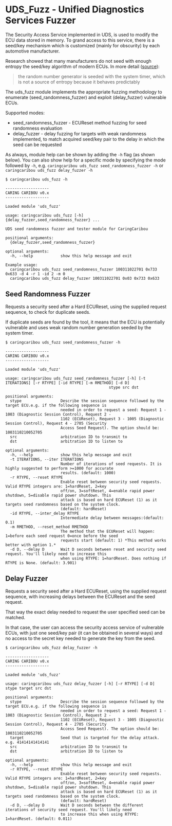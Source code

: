 # UDS_Fuzz - Unified Diagnostics Services Fuzzer
The Security Access Service implemented in UDS, is used to modify the ECU data stored in memory. To grand access to this service, there is a seed/key mechanism which is customized (mainly for obscurity) by each automotive manufacturer.

Research showed that many manufacturers do not seed with enough entropy the seed/key algorithm of modern ECUs. In more detail ([source](https://www.reddit.com/r/CarHacking/comments/m044jp/simos18_supplier_bootloader_sboot_exploit_reading/)):

> the random number generator is seeded with the system timer, which is not a source of entropy because it behaves predictably

The uds_fuzz module implements the appropriate fuzzing methodology to enumerate (seed_randomness_fuzzer) and exploit (delay_fuzzer) vulnerable ECUs.

Supported modes:
* seed_randomness_fuzzer - ECUReset method fuzzing for seed randomness evaluation
* delay_fuzzer - delay fuzzing for targets with weak randomness implemented, to match acquired seed/key pair to the delay in which the seed can be requested

As always, module help can be shown by adding the `-h` flag (as shown below). You can also show help for a specific mode by specifying the mode followed by `-h`, e.g. `caringcaribou uds_fuzz seed_randomness_fuzzer -h` or `caringcaribou uds_fuzz delay_fuzzer -h`

```
$ caringcaribou uds_fuzz -h

-------------------
CARING CARIBOU v0.x
-------------------

Loaded module 'uds_fuzz'

usage: caringcaribou uds_fuzz [-h] {delay_fuzzer,seed_randomness_fuzzer} ...

UDS seed randomness fuzzer and tester module for CaringCaribou

positional arguments:
  {delay_fuzzer,seed_randomness_fuzzer}

optional arguments:
  -h, --help            show this help message and exit

Example usage:
  caringcaribou uds_fuzz seed_randomness_fuzzer 100311022701 0x733 0x633 -d 4 -r 1 -id 2 -m 0
  caringcaribou uds_fuzz delay_fuzzer 100311022701 0x03 0x733 0x633
```

## Seed Randomness Fuzzer
Requests a security seed after a Hard ECUReset, using the supplied request sequence, to check for duplicate seeds. 

If duplicate seeds are found by the tool, it means that the ECU is potentially vulnerable and uses weak random number generation seeded by the system timer.

```
$ caringcaribou uds_fuzz seed_randomness_fuzzer -h

-------------------
CARING CARIBOU v0.x
-------------------

Loaded module 'uds_fuzz'

usage: caringcaribou uds_fuzz seed_randomness_fuzzer [-h] [-t ITERATIONS] [-r RTYPE] [-id RTYPE] [-m RMETHOD] [-d D]
                                             stype src dst

positional arguments:
  stype                 Describe the session sequence followed by the target ECU.e.g. if the following sequence is
                        needed in order to request a seed: Request 1 - 1003 (Diagnostic Session Control), Request 2 -
                        1102 (ECUReset), Request 3 - 1005 (Diagnostic Session Control), Request 4 - 2705 (Security
                        Access Seed Request). The option should be: 1003110210052705
  src                   arbitration ID to transmit to
  dst                   arbitration ID to listen to

optional arguments:
  -h, --help            show this help message and exit
  -t ITERATIONS, --iter ITERATIONS
                        Number of iterations of seed requests. It is highly suggested to perform >=1000 for accurate
                        results. (default: 1000)
  -r RTYPE, --reset RTYPE
                        Enable reset between security seed requests. Valid RTYPE integers are: 1=hardReset, 2=key
                        off/on, 3=softReset, 4=enable rapid power shutdown, 5=disable rapid power shutdown. This
                        attack is based on hard ECUReset (1) as it targets seed randomness based on the system clock.
                        (default: hardReset)
  -id RTYPE, --inter_delay RTYPE
                        Intermediate delay between messages:(default: 0.1)
  -m RMETHOD, --reset_method RMETHOD
                        The method that the ECUReset will happen: 1=before each seed request 0=once before the seed
                        requests start (default: 1) *This method works better with option 1.*
  -d D, --delay D       Wait D seconds between reset and security seed request. You'll likely need to increase this
                        when using RTYPE: 1=hardReset. Does nothing if RTYPE is None. (default: 3.901)
```

## Delay Fuzzer
Requests a security seed after a Hard ECUReset, using the supplied request sequence, with increasing delays between the ECUReset and the seed request.

That way the exact delay needed to request the user specified seed can be matched. 

In that case, the user can access the security access service of vulnerable ECUs, with just one seed/key pair (it can be obtained in several ways) and no access to the secret key needed to generate the key from the seed.

```
$ caringcaribou uds_fuzz delay_fuzzer -h

-------------------
CARING CARIBOU v0.x
-------------------

Loaded module 'uds_fuzz'

usage: caringcaribou uds_fuzz delay_fuzzer [-h] [-r RTYPE] [-d D] stype target src dst

positional arguments:
  stype                 Describe the session sequence followed by the target ECU.e.g. if the following sequence is
                        needed in order to request a seed: Request 1 - 1003 (Diagnostic Session Control), Request 2 -
                        1102 (ECUReset), Request 3 - 1005 (Diagnostic Session Control), Request 4 - 2705 (Security
                        Access Seed Request). The option should be: 1003110210052705
  target                Seed that is targeted for the delay attack. e.g. 41414141414141
  src                   arbitration ID to transmit to
  dst                   arbitration ID to listen to

optional arguments:
  -h, --help            show this help message and exit
  -r RTYPE, --reset RTYPE
                        Enable reset between security seed requests. Valid RTYPE integers are: 1=hardReset, 2=key
                        off/on, 3=softReset, 4=enable rapid power shutdown, 5=disable rapid power shutdown. This
                        attack is based on hard ECUReset (1) as it targets seed randomness based on the system clock.
                        (default: hardReset)
  -d D, --delay D       Wait D seconds between the different iterations of security seed request. You'll likely need
                        to increase this when using RTYPE: 1=hardReset. (default: 0.011)
```
